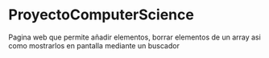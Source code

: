 # ProyectoComputerScience
Pagina web que permite añadir elementos, borrar elementos de un array asi como mostrarlos en pantalla mediante un buscador

